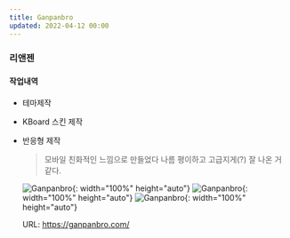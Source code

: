 ```yaml
---
title: Ganpanbro 
updated: 2022-04-12 00:00
---
```


### 리앤젠
  
#### 작업내역
- 테마제작
- KBoard 스킨 제작
- 반응형 제작
  
	>모바일 친화적인 느낌으로 만들었다
	>나름 평이하고 고급지게(?) 잘 나온 거 같다.
 
	![Ganpanbro](https://github.com/project0210/project0210.github.io/blob/master/_posts/images/ganpanbro/001.png?raw=true){: width="100%" height="auto"}
	![Ganpanbro](https://github.com/project0210/project0210.github.io/blob/master/_posts/images/ganpanbro/002.png?raw=true){: width="100%" height="auto"}
	![Ganpanbro](https://github.com/project0210/project0210.github.io/blob/master/_posts/images/ganpanbro/003.png?raw=true){: width="100%" height="auto"}
  
	URL: https://ganpanbro.com/
